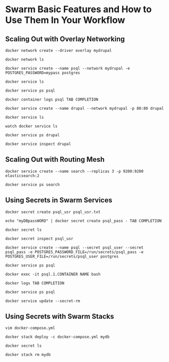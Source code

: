 # Swarm Basic Features and How to Use Them In Your Workflow

## Scaling Out with Overlay Networking

    docker network create --driver overlay mydrupal

    docker network ls

    docker service create --name psql --network mydrupal -e POSTGRES_PASSWORD=mypass postgres

    docker service ls

    docker service ps psql

    docker container logs psql TAB COMPLETION

    docker service create --name drupal --network mydrupal -p 80:80 drupal

    docker service ls

    watch docker service ls

    docker service ps drupal

    docker service inspect drupal

## Scaling Out with Routing Mesh

    docker service create --name search --replicas 3 -p 9200:9200 elasticsearch:2

    docker service ps search

## Using Secrets in Swarm Services

    docker secret create psql_usr psql_usr.txt

    echo "myDBpassWORD" | docker secret create psql_pass - TAB COMPLETION

    docker secret ls

    docker secret inspect psql_usr

    docker service create --name psql --secret psql_user --secret psql_pass -e POSTGRES_PASSWORD_FILE=/run/secrets/psql_pass -e POSTGRES_USER_FILE=/run/secrets/psql_user postgres

    docker service ps psql

    docker exec -it psql.1.CONTAINER NAME bash

    docker logs TAB COMPLETION

    docker service ps psql

    docker service update --secret-rm

## Using Secrets with Swarm Stacks

    vim docker-compose.yml

    docker stack deploy -c docker-compose.yml mydb

    docker secret ls

    docker stack rm mydb
